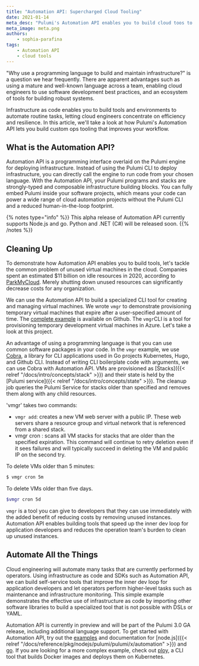 ```yaml
---
title: "Automation API: Supercharged Cloud Tooling"
date: 2021-01-14
meta_desc: "Pulumi's Automation API enables you to build cloud toos to increase developer productivity."
meta_image: meta.png
authors:
    - sophia-parafina
tags:
    - Automation API
    - cloud tools
---
```


"Why use a programming language to build and maintain infrastructure?" is a question we hear frequently. There are apparent advantages such as using a mature and well-known language across a team, enabling cloud engineers to use software development best practices, and an ecosystem of tools for building robust systems.

Infrastructure as code enables you to build tools and environments to automate routine tasks, letting cloud engineers concentrate on efficiency and resilience. In this article, we'll take a look at how Pulumi's Automation API lets you build custom ops tooling that improves your workflow.

<!--more-->

## What is the Automation API?

Automation API is a programming interface overlaid on the Pulumi engine for deploying infrastructure. Instead of using the Pulumi CLI to deploy infrastructure, you can directly call the engine to run code from your chosen language. With the Automation API, your Pulumi programs and stacks are strongly-typed and composable infrastructure building blocks. You can fully embed Pulumi inside your software projects, which means your code can power a wide range of cloud automation projects without the Pulumi CLI and a reduced human-in-the-loop footprint.

{% notes type="info" %}}
This alpha release of Automation API currently supports Node.js and go. Python and .NET (C#) will be released soon.
{{% /notes %}}

## Cleaning Up

To demonstrate how Automation API enables you to build tools, let's tackle the common problem of unused virtual machines in the cloud. Companies spent an estimated $11 billion on idle resources in 2020, according to [ParkMyCloud](https://www.parkmycloud.com/blog/cloud-computing-growth/). Merely shutting down unused resources can significantly decrease costs for any organization.

We can use the Automation API to build a specialized CLI tool for creating and managing virtual machines. We wrote `vmgr` to demonstrate provisioning temporary virtual machines that expire after a user-specified amount of time. The [complete example](https://github.com/pulumi/automation-api-examples/tree/main/go/vm_manager_azure) is available on Github.  The `vmgr`CLI is a tool for provisioning temporary development virtual machines in Azure. Let's take a look at this project.

An advantage of using a programming language is that you can use common software packages in your code. In the `vmgr` example, we use [Cobra](https://github.com/spf13/cobra), a library for CLI applications used in Go projects Kubernetes, Hugo, and Github CLI. Instead of writing CLI boilerplate code with arguments, we can use Cobra with Automation API. VMs are provisioned as [Stacks]({{< relref "/docs/intro/concepts/stack" >}}) and their state is held by the [Pulumi service]({{< relref "/docs/intro/concepts/state" >}}). The cleanup job queries the Pulumi Service for stacks older than specified and removes them along with any child resources.

'vmgr' takes two commands:

- `vmgr add`: creates a new VM web server with a public IP. These web servers share a resource group and virtual network that is referenced from a shared stack.
- vmgr cron <expiration>: scans all VM stacks for stacks that are older than the specified expiration. This command will continue to retry deletion even if it sees failures and will typically succeed in deleting the VM and public IP on the second try.

To delete VMs older than 5 minutes:

```bash
$ vmgr cron 5m
```

To delete VMs older than five days.

```bash
$vmgr cron 5d
```

`vmgr` is a tool you can give to developers that they can use immediately with the added benefit of reducing costs by removing unused instances. Automation API enables building tools that speed up the inner dev loop for application developers and reduces the operation team's burden to clean up unused instances.

## Automate All the Things

Cloud engineering will automate many tasks that are currently performed by operators. Using infrastructure as code and SDKs such as Automation API, we can build self-service tools that improve the inner dev loop for application developers and let operators perform higher-level tasks such as maintenance and infrastructure monitoring. This simple example demonstrates the effective use of infrastructure as code by importing other software libraries to build a specialized tool that is not possible with DSLs or YAML.

Automation API is currently in preview and will be part of the Pulumi 3.0 GA release, including additional language support. To get started with Automation API, try out the [examples](https://github.com/pulumi/automation-api-examples) and documentation for [node.js]({{< relref "/docs/reference/pkg/nodejs/pulumi/pulumi/x/automation" >}}) and [go](https://pkg.go.dev/github.com/pulumi/pulumi/sdk/v2/go/x/auto). If you are looking for a more complex example, check out [ploy](https://github.com/jaxxstorm/ploy), a CLI tool that builds  Docker images and deploys them on Kubernetes.
